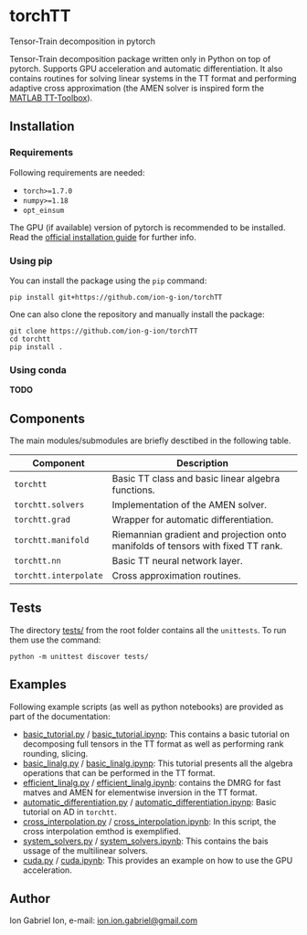 # torchTT
Tensor-Train decomposition in pytorch

Tensor-Train decomposition package written only in Python on top of pytorch. Supports GPU acceleration and automatic differentiation.
It also contains routines for solving linear systems in the TT format and performing adaptive cross approximation  (the AMEN solver is inspired form the [MATLAB TT-Toolbox](https://github.com/oseledets/TT-Toolbox)).


## Installation

### Requirements
Following requirements are needed:

- `torch>=1.7.0`
- `numpy>=1.18`
- `opt_einsum`

The GPU (if available) version of pytorch is recommended to be installed. Read the [official installation guide](https://pytorch.org/get-started/locally/) for further info.

### Using pip
You can install the package using the `pip` command:

```
pip install git+https://github.com/ion-g-ion/torchTT
```

One can also clone the repository and manually install the package: 

```
git clone https://github.com/ion-g-ion/torchTT
cd torchtt
pip install .
``` 

### Using conda

**TODO**

## Components

The main modules/submodules are briefly desctibed in the following table.

| Component | Description |
| --- | --- |
| `torchtt`                  | Basic TT class and basic linear algebra functions. |
| `torchtt.solvers`          | Implementation of the AMEN solver. |
| `torchtt.grad`             | Wrapper for automatic differentiation. |
| `torchtt.manifold`         | Riemannian gradient and projection onto manifolds of tensors with fixed TT rank. |
| `torchtt.nn`               | Basic TT neural network layer. |
| `torchtt.interpolate`      | Cross approximation routines. |

## Tests 

The directory [tests/](tests/) from the root folder contains all the `unittests`. To run them use the command:

```
python -m unittest discover tests/
```


## Examples
Following example scripts (as well as python notebooks) are provided as part of the documentation:

 * [basic_tutorial.py](examples/basic_tutorial.py) / [basic_tutorial.ipynp](examples/basic_tutorial.ipynb): This contains a basic tutorial on decomposing full tensors in the TT format as well as performing rank rounding, slicing. 
 * [basic_linalg.py](examples/basic_linalg.py) / [basic_linalg.ipynp](examples/basic_linalg.ipynb): This tutorial presents all the algebra operations that can be performed in the TT format.
 * [efficient_linalg.py](examples/efficient_linalg.py) / [efficient_linalg.ipynb](examples/efficient_linalg.ipynb): contains the DMRG for fast matves and AMEN for elementwise inversion in the TT format.
 * [automatic_differentiation.py](examples/automatic_differentiation.py) / [automatic_differentiation.ipynp](examples/automatic_differentiation.ipynb): Basic tutorial on AD in `torchtt`.
 * [cross_interpolation.py](examples/cross_interpolation.py) / [cross_interpolation.ipynb](examples/cross_interpolation.ipynb): In this script, the cross interpolation emthod is exemplified.
 * [system_solvers.py](examples/system_solvers.py) / [system_solvers.ipynb](examples/system_solvers.ipynb): This contains the bais ussage of the multilinear solvers.
 * [cuda.py](examples/cuda.py) / [cuda.ipynb](examples/cuda.ipynb): This provides an example on how to use the GPU acceleration.
 
## Author 
Ion Gabriel Ion, e-mail: ion.ion.gabriel@gmail.com
